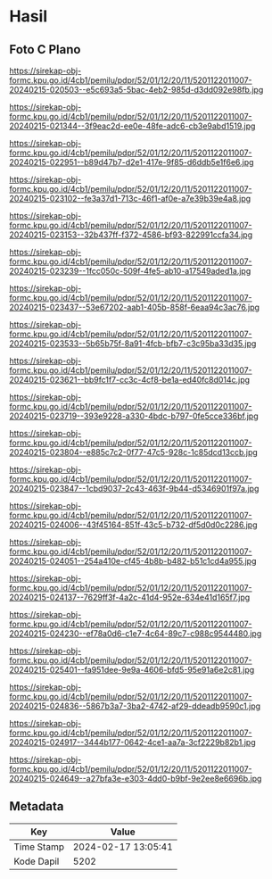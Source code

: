 # Hasil

## Foto C Plano

https://sirekap-obj-formc.kpu.go.id/4cb1/pemilu/pdpr/52/01/12/20/11/5201122011007-20240215-020503--e5c693a5-5bac-4eb2-985d-d3dd092e98fb.jpg

https://sirekap-obj-formc.kpu.go.id/4cb1/pemilu/pdpr/52/01/12/20/11/5201122011007-20240215-021344--3f9eac2d-ee0e-48fe-adc6-cb3e9abd1519.jpg

https://sirekap-obj-formc.kpu.go.id/4cb1/pemilu/pdpr/52/01/12/20/11/5201122011007-20240215-022951--b89d47b7-d2e1-417e-9f85-d6ddb5e1f6e6.jpg

https://sirekap-obj-formc.kpu.go.id/4cb1/pemilu/pdpr/52/01/12/20/11/5201122011007-20240215-023102--fe3a37d1-713c-46f1-af0e-a7e39b39e4a8.jpg

https://sirekap-obj-formc.kpu.go.id/4cb1/pemilu/pdpr/52/01/12/20/11/5201122011007-20240215-023153--32b437ff-f372-4586-bf93-822991ccfa34.jpg

https://sirekap-obj-formc.kpu.go.id/4cb1/pemilu/pdpr/52/01/12/20/11/5201122011007-20240215-023239--1fcc050c-509f-4fe5-ab10-a17549aded1a.jpg

https://sirekap-obj-formc.kpu.go.id/4cb1/pemilu/pdpr/52/01/12/20/11/5201122011007-20240215-023437--53e67202-aab1-405b-858f-6eaa94c3ac76.jpg

https://sirekap-obj-formc.kpu.go.id/4cb1/pemilu/pdpr/52/01/12/20/11/5201122011007-20240215-023533--5b65b75f-8a91-4fcb-bfb7-c3c95ba33d35.jpg

https://sirekap-obj-formc.kpu.go.id/4cb1/pemilu/pdpr/52/01/12/20/11/5201122011007-20240215-023621--bb9fc1f7-cc3c-4cf8-be1a-ed40fc8d014c.jpg

https://sirekap-obj-formc.kpu.go.id/4cb1/pemilu/pdpr/52/01/12/20/11/5201122011007-20240215-023719--393e9228-a330-4bdc-b797-0fe5cce336bf.jpg

https://sirekap-obj-formc.kpu.go.id/4cb1/pemilu/pdpr/52/01/12/20/11/5201122011007-20240215-023804--e885c7c2-0f77-47c5-928c-1c85dcd13ccb.jpg

https://sirekap-obj-formc.kpu.go.id/4cb1/pemilu/pdpr/52/01/12/20/11/5201122011007-20240215-023847--1cbd9037-2c43-463f-9b44-d5346901f97a.jpg

https://sirekap-obj-formc.kpu.go.id/4cb1/pemilu/pdpr/52/01/12/20/11/5201122011007-20240215-024006--43f45164-851f-43c5-b732-df5d0d0c2286.jpg

https://sirekap-obj-formc.kpu.go.id/4cb1/pemilu/pdpr/52/01/12/20/11/5201122011007-20240215-024051--254a410e-cf45-4b8b-b482-b51c1cd4a955.jpg

https://sirekap-obj-formc.kpu.go.id/4cb1/pemilu/pdpr/52/01/12/20/11/5201122011007-20240215-024137--7629ff3f-4a2c-41d4-952e-634e41d165f7.jpg

https://sirekap-obj-formc.kpu.go.id/4cb1/pemilu/pdpr/52/01/12/20/11/5201122011007-20240215-024230--ef78a0d6-c1e7-4c64-89c7-c988c9544480.jpg

https://sirekap-obj-formc.kpu.go.id/4cb1/pemilu/pdpr/52/01/12/20/11/5201122011007-20240215-025401--fa951dee-9e9a-4606-bfd5-95e91a6e2c81.jpg

https://sirekap-obj-formc.kpu.go.id/4cb1/pemilu/pdpr/52/01/12/20/11/5201122011007-20240215-024836--5867b3a7-3ba2-4742-af29-ddeadb9590c1.jpg

https://sirekap-obj-formc.kpu.go.id/4cb1/pemilu/pdpr/52/01/12/20/11/5201122011007-20240215-024917--3444b177-0642-4ce1-aa7a-3cf2229b82b1.jpg

https://sirekap-obj-formc.kpu.go.id/4cb1/pemilu/pdpr/52/01/12/20/11/5201122011007-20240215-024649--a27bfa3e-e303-4dd0-b9bf-9e2ee8e6696b.jpg


## Metadata

| Key        | Value               |
| ---------- | ------------------- |
| Time Stamp | 2024-02-17 13:05:41 |
| Kode Dapil | 5202                |



